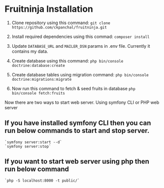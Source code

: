 # Fruitninja Installation

1. Clone repository using this command:
	`git clone https://github.com/ckpanchal/fruitninja.git`

2. Install required dependencies using this commad:
	`composer install`

3. Update `DATABASE_URL` and `MAILER_DSN` params in .env file. Currently it contains my data.

4. Create database using this command:
	`php bin/console doctrine:database:create`

5. Create database tables using migration command:
	`php bin/console doctrine:migrations:migrate`

6. Now run this command to fetch & seed fruits in database
	`php bin/console fetch:fruits`

Now there are two ways to start web server. Using symfony CLI or PHP web server

## If you have installed symfony CLI then you can run below commands to start and stop server.

	`symfony server:start --d`
	`symfony server:stop`

## If you want to start web server using php then run below command

	`php -S localhost:8000 -t public/`
